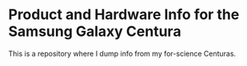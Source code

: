 Product and Hardware Info for the Samsung Galaxy Centura
========================================================

This is a repository where I dump info from my for-science
Centuras.
